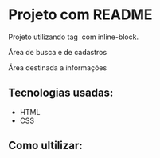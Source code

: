 # Projeto com README
Projeto utilizando tag <img> com inline-block.

Área de busca e de cadastros

Área destinada a informações



## Tecnologias usadas:
- HTML
- CSS

## Como ultilizar:
